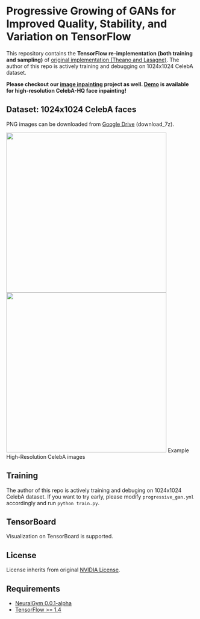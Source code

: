 # Progressive Growing of GANs for Improved Quality, Stability, and Variation on TensorFlow

This repository contains the **TensorFlow re-implementation (both training and sampling)** of [original implementation (Theano and Lasagne)](https://github.com/tkarras/progressive_growing_of_gans). The author of this repo is actively training and debugging on 1024x1024 CelebA dataset.

**Please checkout our [image inpainting](https://github.com/JiahuiYu/generative_inpainting) project as well. [Demo](http://jhyu.me/demo) is available for high-resolution CelebA-HQ face inpainting!**

## Dataset: 1024x1024 CelebA faces

PNG images can be downloaded from [Google Drive](https://drive.google.com/open?id=1_BsFYYGVvcjcPNhPam2STBDFG3eKAdKr) (download_7z).

<img src="https://user-images.githubusercontent.com/22609465/33633338-0b825560-d9d6-11e7-8177-2840f9dd9a93.png" width="425"/> <img src="https://user-images.githubusercontent.com/22609465/33633711-5aa770a2-d9d7-11e7-9517-916c8169d984.png" width="425"/> 
Example High-Resolution CelebA images

## Training

The author of this repo is actively training and debuging on 1024x1024 CelebA dataset. If you want to try early, please modify `progressive_gan.yml` accordingly and run `python train.py`.

## TensorBoard

Visualization on TensorBoard is supported.

## License

License inherits from original [NVIDIA License](https://github.com/tkarras/progressive_growing_of_gans/blob/master/LICENSE).

## Requirements

* [NeuralGym 0.0.1-alpha](https://github.com/JiahuiYu/neuralgym)
* [TensorFlow >= 1.4](https://www.tensorflow.org/)
